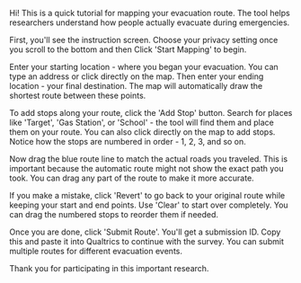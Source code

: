 
Hi! This is a quick tutorial for mapping your evacuation route. The tool helps researchers understand how people actually evacuate during emergencies.

First, you'll see the instruction screen. Choose your privacy setting once you scroll to the bottom and then Click 'Start Mapping' to begin.

Enter your starting location - where you began your evacuation. You can type an address or click directly on the map. Then enter your ending location - your final destination. The map will automatically draw the shortest route between these points.

To add stops along your route, click the 'Add Stop' button. Search for places like 'Target', 'Gas Station', or 'School' - the tool will find them and place them on your route. You can also click directly on the map to add stops. Notice how the stops are numbered in order - 1, 2, 3, and so on.

Now drag the blue route line to match the actual roads you traveled. This is important because the automatic route might not show the exact path you took. You can drag any part of the route to make it more accurate.

If you make a mistake, click 'Revert' to go back to your original route while keeping your start and end points. Use 'Clear' to start over completely. You can drag the numbered stops to reorder them if needed.

Once you are done, click 'Submit Route'. You'll get a submission ID. Copy this and paste it into Qualtrics to continue with the survey. You can submit multiple routes for different evacuation events.

Thank you for participating in this important research.
